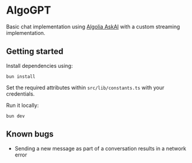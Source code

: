 # AlgoGPT

Basic chat implementation using [Algolia AskAI](https://docsearch.algolia.com/docs/v4/askai) with a custom streaming implementation.

## Getting started

Install dependencies using:

```
bun install
```

Set the required attributes within `src/lib/constants.ts` with your credentials.

Run it locally:

```
bun dev
```

## Known bugs

- Sending a new message as part of a conversation results in a network error
